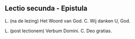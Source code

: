 ## Lectio secunda - Epistula

L. (na de lezing) Het Woord van God. C. Wij danken U, God.

L. (post lectionem) Verbum Domini. C. Deo gratias.

